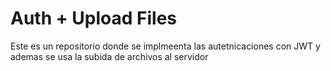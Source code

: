 # Auth + Upload Files
Este es un repositorio donde se implmeenta las autetnicaciones con JWT y ademas se usa la subida de archivos al servidor
